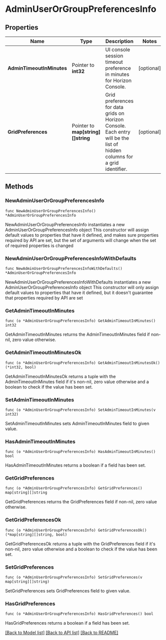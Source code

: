 # AdminUserOrGroupPreferencesInfo

## Properties

Name | Type | Description | Notes
------------ | ------------- | ------------- | -------------
**AdminTimeoutInMinutes** | Pointer to **int32** | UI console session timeout preference in minutes for Horizon Console. | [optional] 
**GridPreferences** | Pointer to **map[string][]string** | Grid preferences for data grids on Horizon Console. Each entry will be the list of hidden columns for a grid identifier. | [optional] 

## Methods

### NewAdminUserOrGroupPreferencesInfo

`func NewAdminUserOrGroupPreferencesInfo() *AdminUserOrGroupPreferencesInfo`

NewAdminUserOrGroupPreferencesInfo instantiates a new AdminUserOrGroupPreferencesInfo object
This constructor will assign default values to properties that have it defined,
and makes sure properties required by API are set, but the set of arguments
will change when the set of required properties is changed

### NewAdminUserOrGroupPreferencesInfoWithDefaults

`func NewAdminUserOrGroupPreferencesInfoWithDefaults() *AdminUserOrGroupPreferencesInfo`

NewAdminUserOrGroupPreferencesInfoWithDefaults instantiates a new AdminUserOrGroupPreferencesInfo object
This constructor will only assign default values to properties that have it defined,
but it doesn't guarantee that properties required by API are set

### GetAdminTimeoutInMinutes

`func (o *AdminUserOrGroupPreferencesInfo) GetAdminTimeoutInMinutes() int32`

GetAdminTimeoutInMinutes returns the AdminTimeoutInMinutes field if non-nil, zero value otherwise.

### GetAdminTimeoutInMinutesOk

`func (o *AdminUserOrGroupPreferencesInfo) GetAdminTimeoutInMinutesOk() (*int32, bool)`

GetAdminTimeoutInMinutesOk returns a tuple with the AdminTimeoutInMinutes field if it's non-nil, zero value otherwise
and a boolean to check if the value has been set.

### SetAdminTimeoutInMinutes

`func (o *AdminUserOrGroupPreferencesInfo) SetAdminTimeoutInMinutes(v int32)`

SetAdminTimeoutInMinutes sets AdminTimeoutInMinutes field to given value.

### HasAdminTimeoutInMinutes

`func (o *AdminUserOrGroupPreferencesInfo) HasAdminTimeoutInMinutes() bool`

HasAdminTimeoutInMinutes returns a boolean if a field has been set.

### GetGridPreferences

`func (o *AdminUserOrGroupPreferencesInfo) GetGridPreferences() map[string][]string`

GetGridPreferences returns the GridPreferences field if non-nil, zero value otherwise.

### GetGridPreferencesOk

`func (o *AdminUserOrGroupPreferencesInfo) GetGridPreferencesOk() (*map[string][]string, bool)`

GetGridPreferencesOk returns a tuple with the GridPreferences field if it's non-nil, zero value otherwise
and a boolean to check if the value has been set.

### SetGridPreferences

`func (o *AdminUserOrGroupPreferencesInfo) SetGridPreferences(v map[string][]string)`

SetGridPreferences sets GridPreferences field to given value.

### HasGridPreferences

`func (o *AdminUserOrGroupPreferencesInfo) HasGridPreferences() bool`

HasGridPreferences returns a boolean if a field has been set.


[[Back to Model list]](../README.md#documentation-for-models) [[Back to API list]](../README.md#documentation-for-api-endpoints) [[Back to README]](../README.md)


